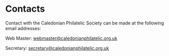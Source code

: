 # Contacts

Contact with the Caledonian Philatelic Society can be made at the following email addresses:

Web Master: <a href="mailto:webmaster@caledonianphilatelic.org.uk">webmaster@caledonianphilatelic.org.uk</a>

Secretary: <a href="mailto:secretary@caledonianphilatelic.org.uk">secretary@caledonianphilatelic.org.uk</a>
